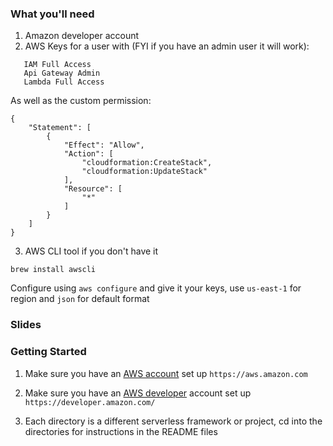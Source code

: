 ### What you'll need

1. Amazon developer account
2. AWS Keys for a user with (FYI if you have an admin user it will work):

```
   IAM Full Access
   Api Gateway Admin
   Lambda Full Access
```


As well as the custom permission:
```
{
    "Statement": [
        {
            "Effect": "Allow",
            "Action": [
                "cloudformation:CreateStack",
                "cloudformation:UpdateStack"
            ],
            "Resource": [
                "*"
            ]
        }
    ]
}
```


3. AWS CLI tool if you don't have it 

```brew install awscli```

Configure using `aws configure` and give it your keys, use `us-east-1`
for region and `json` for default format

### Slides

### Getting Started

1. Make sure you have an [AWS account](https://aws.amazon.com) set up `https://aws.amazon.com`

2. Make sure you have an [AWS developer](https://developer.amazon.com/) account set up `https://developer.amazon.com/`

3. Each directory is a different serverless framework or project, cd
   into the directories for instructions in the README files
